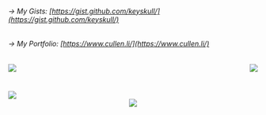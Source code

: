 <!--
Stat chart: https://github.com/anuraghazra/github-readme-stats
-->
###### -> My Gists: [https://gist.github.com/keyskull/](https://gist.github.com/keyskull/)
###### -> My Portfolio: [https://www.cullen.li/](https://www.cullen.li/)

<div style="width:100%;">
  <img align="left"
  src="https://metrics.lecoq.io/keyskull?template=classic&people=1&lines=1&habits=1&code=1&languages=1&base=header%2C%20activity%2C%20community%2C%20repositories%2C%20metadata&base.indepth=false&base.hireable=false&base.skip=false&languages=false&languages.limit=8&languages.threshold=0%25&languages.other=false&languages.colors=github&languages.sections=most-used&languages.indepth=false&languages.analysis.timeout=15&languages.analysis.timeout.repositories=7.5&languages.categories=markup%2C%20programming&languages.recent.categories=markup%2C%20programming&languages.recent.load=300&languages.recent.days=14&lines=false&lines.sections=base&lines.repositories.limit=4&lines.history.limit=1&lines.delay=0&habits=false&habits.from=200&habits.days=14&habits.facts=true&habits.charts=false&habits.charts.type=classic&habits.trim=false&habits.languages.limit=8&habits.languages.threshold=0%25&people=false&people.limit=24&people.identicons=false&people.identicons.hide=false&people.size=28&people.types=followers%2C%20following&people.shuffle=false&code=false&code.lines=12&code.load=400&code.days=3&code.visibility=public&config.timezone=America%2FLos_Angeles"
  />
  <div align="right">
    <img src="https://github-readme-stats.vercel.app/api/top-langs/?username=keyskull&layout=compact&langs_count=12&theme=gruvbox"/>
  </div>
</div>

#
#
#
#
#
#
#
#
#
#
#
#
#
#

<div style="width:100%;">
 <img src="https://github-readme-stats.vercel.app/api?username=keyskull&rank_icon=github&theme=gruvbox&show=reviews,discussions_started,discussions_answered,prs_merged,prs_merged_percentage"/>

<div align="center"><img src="https://profile-counter.glitch.me/keyskull/count.svg" /></div>
</div>
<!--
**keyskull/keyskull** is a ✨ _special_ ✨ repository because its `README.md` (this file) appears on your GitHub profile.


Here are some ideas to get you started:

- 🔭 I’m currently working on ...
- 🌱 I’m currently learning ...
- 👯 I’m looking to collaborate on ...
- 🤔 I’m looking for help with ...
- 💬 Ask me about ...
- 📫 How to reach me: ...
- 😄 Pronouns: ...
- ⚡ Fun fact: ...
-->
